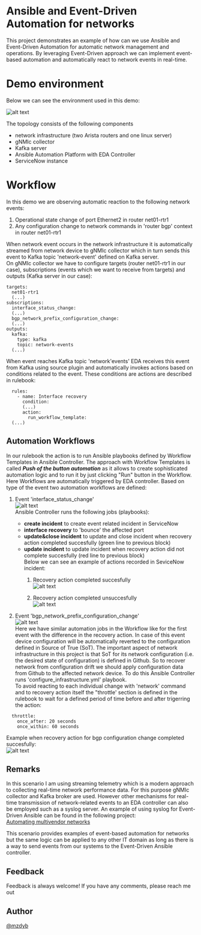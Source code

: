 # Ansible and Event-Driven Automation for networks
This project demonstrates an example of how can we use Ansible and Event-Driven Automation for automatic network management and operations. By leveraging Event-Driven approach we can implement event-based automation and automatically react to network events in real-time. 

# Demo environment
Below we can see the environment used in this demo:

![alt text](files/topo_itsm.png)


The topology consists of the following components
- network infrastructure (two Arista routers and one linux server)
- gNMIc collector
- Kafka server
- Ansible Automation Platform with EDA Controller
- ServiceNow instance

# Workflow
In this demo we are observing automatic reaction to the following network events:
1. Operational state change of port Ethernet2 in router net01-rtr1
2. Any configuration change to network commands in 'router bgp' context in router net01-rtr1

When network event occurs in the network infrastructure it is automatically streamed from network device to gNMIc collector which in turn sends this event to Kafka topic 'network-event' defined on Kafka server.  
On gNMIc collector we have to configure targets (router net01-rtr1 in our case), subscriptions (events which we want to receive from targets) and outputs (Kafka server in our case):
```
targets:
  net01-rtr1
  (...)
subscriptions:
  interface_status_change:
  (...)
  bgp_network_prefix_configuration_change:
  (...)
outputs:
  kafka:
    type: kafka
    topic: network-events
  (...)
```

When event reaches Kafka topic 'network'events' EDA receives this event from Kafka using source plugin and automatically invokes actions based on conditions related to the event. These conditions are actions are described in rulebook:
```
  rules:
    - name: Interface recovery
      condition: 
      (...)
      action:
        run_workflow_template:
  (...)
```
## Automation Workflows

In our rulebook the action is to run Ansible playbooks defined by Workflow Templates in Ansible Controller. The approach with Workflow Templates is called _**Push of the button automation**_ as it allows to create sophisticated automation logic and to run it by just clicking "Run" button in the Workflow. Here Workflows are automatically triggered by EDA controller. Based on type of the event two automation workflows are defined:  
1. Event 'interface_status_change'  
![alt text](files/interface_status_change_workflow.png)  
Ansible Controller runs the following jobs (playbooks):
   - **create incident** to create event related incident in ServiceNow
   - **interface recovery** to 'bounce' the affected port
   - **update&close incident** to update and close incident when recovery action completed succesfully (green line to previous block)
   - **update incident** to update incident when recovery action did not complete succesfully (red line to previous block)  
Below we can see an example of actions recorded in SeviceNow incident:
      1. Recovery action completed succesfully  
          ![alt text](files/int_recovery_succesfull.png)  

      2. Recovery action completed unsuccesfully  
          ![alt text](files/int_recovery_unsuccesfull.png)

      

2. Event 'bgp_network_prefix_configuration_change'  
![alt text](files/bgp_network_configuration_change_workflow.png)  
Here we have similar automation jobs in the Workflow like for the first event with the difference in the recovery action. In case of this event device configuration will be automatically reverted to the configuration defined in Source of True (SoT). The important aspect of network infrastructure in this project is that SoT for its network configuration (i.e. the desired state of configuration) is defined in Github. So to recover network from configuration drift we should apply configuration data from Github to the affected network device. To do this Ansible Controller runs 'configure_infrastructure.yml' playbook.  
To avoid reacting to each individual change with 'network' command and to recovery action itself the "throttle' section is defined in the rulebook to wait for a defined period of time before and after trigerring the action:
```
  throttle:
    once_after: 20 seconds
    once_within: 60 seconds
```   
  Example when recovery action for bgp configuration change completed succesfully:  
    ![alt text](files/bgp_recovery_succesfull.png)

## Remarks
In this scenario I am using streaming telemetry which is a modern approach to collecting real-time network performance data. For this purpose gNMIc collector and Kafka broker are used. However other mechanisms for real-time transmission of network-related events to an EDA controller can also be employed such as a syslog server. An example of using syslog for Event-Driven Ansible can be found in the following project:  
[Automating multivendor networks](https://github.com/mzdyb/automating-mutivendor-networks/)  

This scenario provides examples of event-based automation for networks but the same logic can be applied to any other IT domain as long as there is a way to send events from our systems to the Event-Driven Ansible controller.

## Feedback
Feedback is always welcome! If you have any comments, please reach me out

## Author

[@mzdyb](https://www.linkedin.com/in/michal-zdyb-9aa4046/)